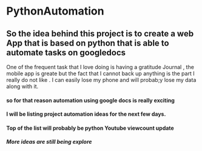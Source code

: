 # PythonAutomation
## So the idea behind this project is to create a web App that is based on python that is able to automate tasks on googledocs  
One of the frequent task that I love doing is having a gratitude Journal , the mobile app is greate but the fact that I cannot back up anything is the part 
I really do not like . I can easily lose my phone and will probab;y lose my data along with it. 
#### so for that reason automation using google docs is really exciting 
#### I will be listing project automation ideas for the next few days.
#### Top of the list will probably be python Youtube viewcount update
##### More ideas are still being explore
